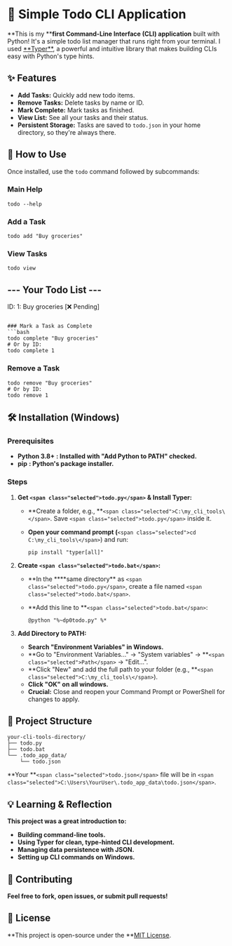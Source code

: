 # 📝 Simple Todo CLI Application

**This is my \*\***first Command-Line Interface (CLI) application** built with Python! It's a simple todo list manager that runs right from your terminal. I used [**Typer\*\*](https://typer.tiangolo.com/ "null"), a powerful and intuitive library that makes building CLIs easy with Python's type hints.

## ✨ Features

- **Add Tasks:** Quickly add new todo items.
- **Remove Tasks:** Delete tasks by name or ID.
- **Mark Complete:** Mark tasks as finished.
- **View List:** See all your tasks and their status.
- **Persistent Storage:** Tasks are saved to `todo.json` in your home directory, so they're always there.

## 🚀 How to Use

Once installed, use the `todo` command followed by subcommands:

### Main Help

```
todo --help

```

### Add a Task

```
todo add "Buy groceries"

```

### View Tasks

```
todo view

```

## --- Your Todo List ---

ID: 1: Buy groceries [❌ Pending]

````

### Mark a Task as Complete
```bash
todo complete "Buy groceries"
# Or by ID:
todo complete 1

````

### Remove a Task

```
todo remove "Buy groceries"
# Or by ID:
todo remove 1

```

## 🛠️ Installation (Windows)

### Prerequisites

- **Python 3.8+** **: Installed with "Add Python to PATH" checked.**
- **pip** **: Python's package installer.**

### Steps

1. **Get `<span class="selected">todo.py</span>` & Install Typer:**

   - **Create a folder, e.g., **`<span class="selected">C:\my_cli_tools\</span>`. Save `<span class="selected">todo.py</span>` inside it.
   - **Open your command prompt (**`<span class="selected">cd C:\my_cli_tools\</span>`) and run:

     ```
     pip install "typer[all]"

     ```

2. **Create `<span class="selected">todo.bat</span>`:**

   - **In the \*\***same directory\*\* as `<span class="selected">todo.py</span>`, create a file named `<span class="selected">todo.bat</span>`.
   - **Add this line to **`<span class="selected">todo.bat</span>`:

     ```
     @python "%~dp0todo.py" %*

     ```

3. **Add Directory to PATH:**
   - **Search "Environment Variables" in Windows.**
   - **Go to "Environment Variables..." -> "System variables" -> **`<span class="selected">Path</span>` -> "Edit...".
   - **Click "New" and add the full path to your folder (e.g., **`<span class="selected">C:\my_cli_tools\</span>`).
   - **Click "OK" on all windows.**
   - **Crucial:** Close and reopen your Command Prompt or PowerShell for changes to apply.

## 📁 Project Structure

```
your-cli-tools-directory/
├── todo.py
├── todo.bat
└── .todo_app_data/
    └── todo.json

```

**Your **`<span class="selected">todo.json</span>` file will be in `<span class="selected">C:\Users\YourUser\.todo_app_data\todo.json</span>`.

## 💡 Learning & Reflection

**This project was a great introduction to:**

- **Building command-line tools.**
- **Using Typer for clean, type-hinted CLI development.**
- **Managing data persistence with JSON.**
- **Setting up CLI commands on Windows.**

## 🙌 Contributing

**Feel free to fork, open issues, or submit pull requests!**

## 📄 License

**This project is open-source under the **[MIT License](LICENSE "null").
